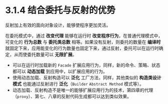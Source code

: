 # 3.1.4 结合委托与反射的优势

反射加上有效的面向对象设计，能够使程序更加灵活。

在委托模式中，通过 **改变代理** 能够在运行时 **改变程序行为**，在普通代理模式中，可变化的 **行为总数** 与 **委托类总数** 相等。如果没有反射，则委托的数量在 **编译时** 就固定下来，应用能变化的行为数量也固定下来，通过反射，委托可以在运行时确定，从而使委托数量可以 **无限扩展**。

* 可以在运行时加载新的 `Facade` 扩展应用行为，同样，新的命令、策略、状态都可以 **动态加载** 到应用中，以扩展应用的行为。
* 使用动态加载、反射构造可以 **泛化** 工厂方法，同样，其他类似的 **构造类设计模式** 也能通过反射进行 **泛化**（`Builder` `Abstract Method` 模式等）。
* 动态加载、反射构造不是唯一的能够扩展应用行为的技术，第四章的代理（`proxy`）、第七、八章的反射代码生成都可以达到类似效果。

